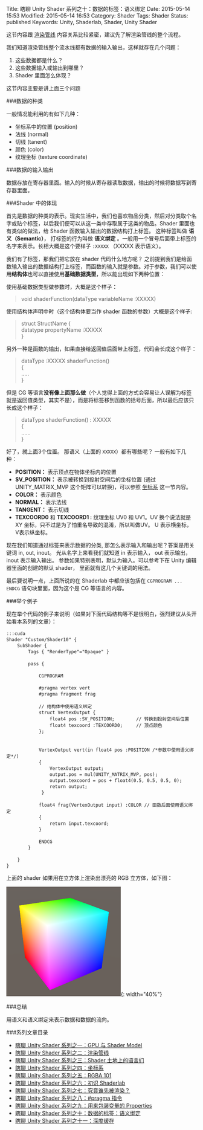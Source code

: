 Title: 瞎聊 Unity Shader 系列之十：数据的标签：语义绑定
Date: 2015-05-14 15:53
Modified: 2015-05-14 16:53
Category: Shader
Tags: Shader
Status: published
Keywords: Unity, Shaderlab, Shader, Unity Shader

这节内容跟 [渲染管线]({filename}/Shader_2.md) 内容关系比较紧密，建议先了解渲染管线的整个流程。

我们知道渲染管线整个流水线都有数据的输入输出，这样就存在几个问题：

1. 这些数据都是什么？
2. 这些数据输入或输出到哪里？
3. Shader 里面怎么体现？

这节内容主要是讲上面三个问题

###数据的种类

一般情况能利用的有如下几种：

- 坐标系中的位置 (position)
- 法线 (normal)
- 切线 (tanent)
- 颜色 (color)
- 纹理坐标 (texture coordinate)

###数据的输入输出

数据存放在寄存器里面。输入的时候从寄存器读取数据，输出的时候将数据写到寄存器里面。

###Shader 中的体现

首先是数据的种类的表示。现实生活中，我们也喜欢物品分类，然后对分类取个名字或贴个标签，以后我们便可以从这一类中存取属于这类的物品。Shader 里面也有类似的做法，给 Shader 函数输入输出的数据结构打上标签。
这种标签叫做 **语义（Semantic）**， 打标签的行为叫做 **语义绑定** 。一般用一个冒号后面带上标签的名字来表示。长相大概是这个要样子 `:XXXXX` （XXXXX 表示语义）。

我们有了标签，那我们把它放在 shader 代码什么地方呢？ 之前提到我们是给函数输入输出的数据结构打上标签，而函数的输入就是参数。对于参数，我们可以使用**结构体**也可以直接使用**基础数据类型**，所以能出现如下两种位置：

使用基础数据类型做参数时，大概是这个样子：  

>  void shaderFunction(dataType variableName :XXXXX)

使用结构体声明中时（这个结构体要当作 shader 函数的参数）大概是这个样子:

> struct StructName {  
>     datatype propertyName :XXXXX  
> }  

另外一种是函数的输出，如果直接给返回值后面带上标签，代码会长成这个样子：

> dataType :XXXXX shaderFunction()  
> {  
>    .....  
> }  

但是 CG 等语言**没有像上面那么做**（个人觉得上面的方式会容易让人误解为标签就是返回值类型，其实不是），而是将标签移到函数的括号后面，所以最后应该只长成这个样子：

> dataType shaderFunction() : XXXXX  
> {  
>   ......  
> }  

好了，就上面3个位置。 那语义（上面的 `XXXXX`）都有哪些呢？ 一般有如下几种：

- **POSITION：** 表示顶点在物体坐标内的位置
- **SV_POSITION：** 表示被转换到投射空间后的坐标位置 (通过 UNITY_MATRIX_MVP 这个矩阵可以转换)，可以参照 [坐标系]({filename}/Shader_4.md) 这一节内容。
- **COLOR：** 表示颜色
- **NORMAL：** 表示法线
- **TANGENT：** 表示切线
- **TEXCOORD0** 和 **TEXCOORD1 :** 纹理坐标 UV0 和 UV1。UV 换个说法就是 XY 坐标，只不过是为了怕重名导致的混淆，所以叫做UV。 U 表示横坐标， V表示纵坐标。

现在我们知道通过标签来表示数据的分类, 那怎么表示输入和输出呢？答案是用关键词 in, out, inout。 光从名字上来看我们就知道 in 表示输入， out 表示输出， inout 表示输入输出。
参数如果特别表明，默认为输入。可以参考下在 Unity 编辑器里面的创建的默认 shader， 里面就有这几个关键词的用法。

最后要说明一点，上面所说的在 Shaderlab 中都应该包括在 `CGPROGRAM ... ENDCG` 语句块里面，因为这个是 CG 等语言的内容。

###举个例子

现在举个代码的例子来说明（如果对下面代码结构等不是很明白，强烈建议从头开始看本系列的文章）：

    :::cuda
    Shader "Custom/Shader10" {
    	SubShader {
    		Tags { "RenderType"="Opaque" }

    		pass {

    			CGPROGRAM

    			#pragma vertex vert
    			#pragma fragment frag

                // 结构体中使用语义绑定
    			struct VertexOutput {
    				float4 pos :SV_POSITION;	   	// 转换到投射空间后位置
    				float4 texcoord :TEXCOORD0;		// 顶点颜色
    			};


    			VertexOutput vert(in float4 pos :POSITION /*参数中使用语义绑定*/)
    		    {
    				VertexOutput output;
    				output.pos = mul(UNITY_MATRIX_MVP, pos);
    				output.texcoord = pos + float4(0.5, 0.5, 0.5, 0);
    				return output;
    			 }

    			float4 frag(VertexOutput input) :COLOR // 函数后面使用语义绑定
    			{
    				return input.texcoord;
    			}

    			ENDCG
    		}

    	}
    }

上面的 shader 如果用在立方体上渲染出漂亮的 RGB 立方体，如下图：

![rgb cube](images/Shader/10/rgb.png){: width="40%"}

###总结

用语义和语义绑定来表示数据和数据的流向。

###系列文章目录
- [瞎聊 Unity Shader 系列之一：GPU 与 Shader Model]({filename}/Shader_1.md)
- [瞎聊 Unity Shader 系列之二：渲染管线]({filename}/Shader_2.md)
- [瞎聊 Unity Shader 系列之三：Shader 土地上的语言们]({filename}/Shader_3.md)
- [瞎聊 Unity Shader 系列之四：坐标系]({filename}/Shader_4.md)
- [瞎聊 Unity Shader 系列之五：RGBA 101]({filename}/Shader_5.md)
- [瞎聊 Unity Shader 系列之六：初识 Shaderlab]({filename}/Shader_6.md)
- [瞎聊 Unity Shader 系列之七：究竟谁先被渲染？]({filename}/Shader_7.md)
- [瞎聊 Unity Shader 系列之八：#pragma 指令]({filename}/Shader_8.md)
- [瞎聊 Unity Shader 系列之九：用来包装变量的 Properties]({filename}/Shader_9.md)
- [瞎聊 Unity Shader 系列之十：数据的标签：语义绑定]({filename}/Shader_10.md)
- [瞎聊 Unity Shader 系列之十一：深度缓存]({filename}/Shader_11.md)